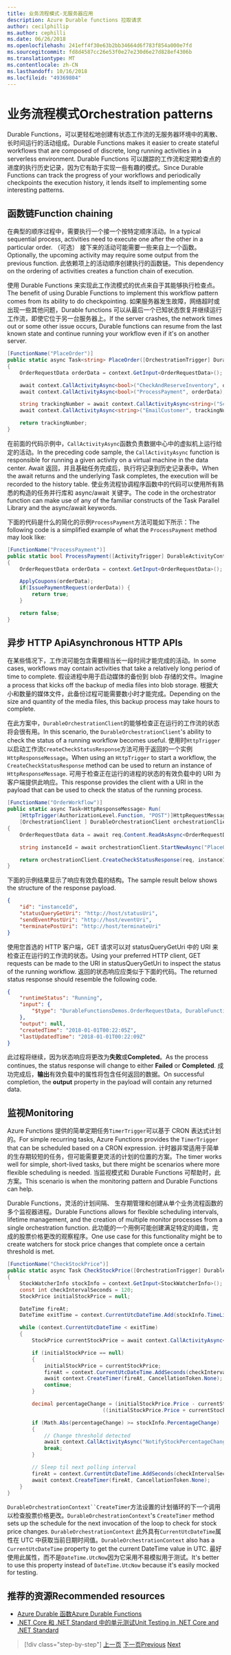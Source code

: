 ```yaml
---
title: 业务流程模式-无服务器应用
description: Azure Durable functions 拉取请求
author: cecilphillip
ms.author: cephilli
ms.date: 06/26/2018
ms.openlocfilehash: 241eff4f30e63b2bb34664d6f783f854a000e7fd
ms.sourcegitcommit: fd8d4587cc26e53f0e27e230d6e27d828ef4306b
ms.translationtype: MT
ms.contentlocale: zh-CN
ms.lasthandoff: 10/16/2018
ms.locfileid: "49369804"
---
```

# <a name="orchestration-patterns"></a><span data-ttu-id="7c83f-103">业务流程模式</span><span class="sxs-lookup"><span data-stu-id="7c83f-103">Orchestration patterns</span></span>

<span data-ttu-id="7c83f-104">Durable Functions，可以更轻松地创建有状态工作流的无服务器环境中的离散、 长时间运行的活动组成。</span><span class="sxs-lookup"><span data-stu-id="7c83f-104">Durable Functions makes it easier to create stateful workflows that are composed of discrete, long running activities in a serverless environment.</span></span> <span data-ttu-id="7c83f-105">Durable Functions 可以跟踪的工作流和定期检查点的进度的执行历史记录，因为它有助于实现一些有趣的模式。</span><span class="sxs-lookup"><span data-stu-id="7c83f-105">Since Durable Functions can track the progress of your workflows and periodically checkpoints the execution history, it lends itself to implementing some interesting patterns.</span></span>

## <a name="function-chaining"></a><span data-ttu-id="7c83f-106">函数链</span><span class="sxs-lookup"><span data-stu-id="7c83f-106">Function chaining</span></span>

<span data-ttu-id="7c83f-107">在典型的顺序过程中，需要执行一个接一个按特定顺序活动。</span><span class="sxs-lookup"><span data-stu-id="7c83f-107">In a typical sequential process, activities need to execute one after the other in a particular order.</span></span> <span data-ttu-id="7c83f-108">（可选） 接下来的活动可能需要一些来自上一个函数。</span><span class="sxs-lookup"><span data-stu-id="7c83f-108">Optionally, the upcoming activity may require some output from the previous function.</span></span> <span data-ttu-id="7c83f-109">此依赖项上的活动顺序创建执行的函数链。</span><span class="sxs-lookup"><span data-stu-id="7c83f-109">This dependency on the ordering of activities creates a function chain of execution.</span></span>

<span data-ttu-id="7c83f-110">使用 Durable Functions 来实现此工作流模式的优点来自于其能够执行检查点。</span><span class="sxs-lookup"><span data-stu-id="7c83f-110">The benefit of using Durable Functions to implement this workflow pattern comes from its ability to do checkpointing.</span></span> <span data-ttu-id="7c83f-111">如果服务器发生故障，网络超时或出现一些其他问题，Durable functions 可以从最后一个已知状态恢复并继续运行工作流，即使它位于另一台服务器上。</span><span class="sxs-lookup"><span data-stu-id="7c83f-111">If the server crashes, the network times out or some other issue occurs, Durable functions can resume from the last known state and continue running your workflow even if it's on another server.</span></span>

```csharp
[FunctionName("PlaceOrder")]
public static async Task<string> PlaceOrder([OrchestrationTrigger] DurableOrchestrationContext context)
{
    OrderRequestData orderData = context.GetInput<OrderRequestData>();

    await context.CallActivityAsync<bool>("CheckAndReserveInventory", orderData);
    await context.CallActivityAsync<bool>("ProcessPayment", orderData);

    string trackingNumber = await context.CallActivityAsync<string>("ScheduleShipping", orderData);
    await context.CallActivityAsync<string>("EmailCustomer", trackingNumber);

    return trackingNumber;
}
```

<span data-ttu-id="7c83f-112">在前面的代码示例中，`CallActivityAsync`函数负责数据中心中的虚拟机上运行给定的活动。</span><span class="sxs-lookup"><span data-stu-id="7c83f-112">In the preceding code sample, the `CallActivityAsync` function is responsible for running a given activity on a virtual machine in the data center.</span></span> <span data-ttu-id="7c83f-113">Await 返回，并且基础任务完成后，执行将记录到历史记录表中。</span><span class="sxs-lookup"><span data-stu-id="7c83f-113">When the await returns and the underlying Task completes, the execution will be recorded to the history table.</span></span> <span data-ttu-id="7c83f-114">使业务流程协调程序函数中的代码可以使用所有熟悉的构造的任务并行库和 async/await 关键字。</span><span class="sxs-lookup"><span data-stu-id="7c83f-114">The code in the orchestrator function can make use of any of the familiar constructs of the Task Parallel Library and the async/await keywords.</span></span>

<span data-ttu-id="7c83f-115">下面的代码是什么的简化的示例`ProcessPayment`方法可能如下所示：</span><span class="sxs-lookup"><span data-stu-id="7c83f-115">The following code is a simplified example of what the `ProcessPayment` method may look like:</span></span>

```csharp
[FunctionName("ProcessPayment")]
public static bool ProcessPayment([ActivityTrigger] DurableActivityContext context)
{
    OrderRequestData orderData = context.GetInput<OrderRequestData>();

    ApplyCoupons(orderData);
    if(IssuePaymentRequest(orderData)) {
        return true;
    }

    return false;
}
```

## <a name="asynchronous-http-apis"></a><span data-ttu-id="7c83f-116">异步 HTTP Api</span><span class="sxs-lookup"><span data-stu-id="7c83f-116">Asynchronous HTTP APIs</span></span>

<span data-ttu-id="7c83f-117">在某些情况下，工作流可能包含需要相当长一段时间才能完成的活动。</span><span class="sxs-lookup"><span data-stu-id="7c83f-117">In some cases, workflows may contain activities that take a relatively long period of time to complete.</span></span> <span data-ttu-id="7c83f-118">假设进程中用于启动媒体的备份到 blob 存储的文件。</span><span class="sxs-lookup"><span data-stu-id="7c83f-118">Imagine a process that kicks off the backup of media files into blob storage.</span></span> <span data-ttu-id="7c83f-119">根据大小和数量的媒体文件，此备份过程可能需要数小时才能完成。</span><span class="sxs-lookup"><span data-stu-id="7c83f-119">Depending on the size and quantity of the media files, this backup process may take hours to complete.</span></span>

<span data-ttu-id="7c83f-120">在此方案中，`DurableOrchestrationClient`的能够检查正在运行的工作流的状态将会很有用。</span><span class="sxs-lookup"><span data-stu-id="7c83f-120">In this scenario, the `DurableOrchestrationClient`'s ability to check the status of a running workflow becomes useful.</span></span> <span data-ttu-id="7c83f-121">使用时`HttpTrigger`以启动工作流`CreateCheckStatusResponse`方法可用于返回的一个实例`HttpResponseMessage`。</span><span class="sxs-lookup"><span data-stu-id="7c83f-121">When using an `HttpTrigger` to start a workflow, the `CreateCheckStatusResponse` method can be used to return an instance of `HttpResponseMessage`.</span></span> <span data-ttu-id="7c83f-122">可用于检查正在运行的进程的状态的有效负载中的 URI 为客户端提供此响应。</span><span class="sxs-lookup"><span data-stu-id="7c83f-122">This response provides the client with a URI in the payload that can be used to check the status of the running process.</span></span>

```csharp
[FunctionName("OrderWorkflow")]
public static async Task<HttpResponseMessage> Run(
    [HttpTrigger(AuthorizationLevel.Function, "POST")]HttpRequestMessage req,
    [OrchestrationClient ] DurableOrchestrationClient orchestrationClient)
{
    OrderRequestData data = await req.Content.ReadAsAsync<OrderRequestData>();

    string instanceId = await orchestrationClient.StartNewAsync("PlaceOrder", data);

    return orchestrationClient.CreateCheckStatusResponse(req, instanceId);
}
```

<span data-ttu-id="7c83f-123">下面的示例结果显示了响应有效负载的结构。</span><span class="sxs-lookup"><span data-stu-id="7c83f-123">The sample result below shows the structure of the response payload.</span></span>

```json
{
    "id": "instanceId",
    "statusQueryGetUri": "http://host/statusUri",
    "sendEventPostUri": "http://host/eventUri",
    "terminatePostUri": "http://host/terminateUri"
}
```

<span data-ttu-id="7c83f-124">使用您首选的 HTTP 客户端，GET 请求可以对 statusQueryGetUri 中的 URI 来检查正在运行的工作流的状态。</span><span class="sxs-lookup"><span data-stu-id="7c83f-124">Using your preferred HTTP client, GET requests can be made to the URI in statusQueryGetUri to inspect the status of the running workflow.</span></span> <span data-ttu-id="7c83f-125">返回的状态响应应类似于下面的代码。</span><span class="sxs-lookup"><span data-stu-id="7c83f-125">The returned status response should resemble the following code.</span></span>

```json
{
    "runtimeStatus": "Running",
    "input": {
        "$type": "DurableFunctionsDemos.OrderRequestData, DurableFunctionsDemos"
    },
    "output": null,
    "createdTime": "2018-01-01T00:22:05Z",
    "lastUpdatedTime": "2018-01-01T00:22:09Z"
}
```

<span data-ttu-id="7c83f-126">此过程将继续，因为状态响应将更改为**失败**或**Completed**。</span><span class="sxs-lookup"><span data-stu-id="7c83f-126">As the process continues, the status response will change to either **Failed** or **Completed**.</span></span> <span data-ttu-id="7c83f-127">成功完成后，**输出**有效负载中的属性将包含任何返回的数据。</span><span class="sxs-lookup"><span data-stu-id="7c83f-127">On successful completion, the **output** property in the payload will contain any returned data.</span></span>

## <a name="monitoring"></a><span data-ttu-id="7c83f-128">监视</span><span class="sxs-lookup"><span data-stu-id="7c83f-128">Monitoring</span></span>

<span data-ttu-id="7c83f-129">Azure Functions 提供的简单定期任务`TimerTrigger`可以基于 CRON 表达式计划的。</span><span class="sxs-lookup"><span data-stu-id="7c83f-129">For simple recurring tasks, Azure Functions provides the `TimerTrigger` that can be scheduled based on a CRON expression.</span></span> <span data-ttu-id="7c83f-130">计时器非常适用于简单的生存期较短的任务，但可能需要更灵活的计划的位置的方案。</span><span class="sxs-lookup"><span data-stu-id="7c83f-130">The timer works well for simple, short-lived tasks, but there might be scenarios where more flexible scheduling is needed.</span></span> <span data-ttu-id="7c83f-131">当监视模式和 Durable Functions 可帮助时，此方案。</span><span class="sxs-lookup"><span data-stu-id="7c83f-131">This scenario is when the monitoring pattern and Durable Functions can help.</span></span>

<span data-ttu-id="7c83f-132">Durable Functions，灵活的计划间隔、 生存期管理和创建从单个业务流程函数的多个监视器进程。</span><span class="sxs-lookup"><span data-stu-id="7c83f-132">Durable Functions allows for flexible scheduling intervals, lifetime management, and the creation of multiple monitor processes from a single orchestration function.</span></span> <span data-ttu-id="7c83f-133">此功能的一个用例可能创建满足特定的阈值，完成的股票价格更改的观察程序。</span><span class="sxs-lookup"><span data-stu-id="7c83f-133">One use case for this functionality might be to create watchers for stock price changes that complete once a certain threshold is met.</span></span>

```csharp
[FunctionName("CheckStockPrice")]
public static async Task CheckStockPrice([OrchestrationTrigger] DurableOrchestrationContext context)
{
    StockWatcherInfo stockInfo = context.GetInput<StockWatcherInfo>();
    const int checkIntervalSeconds = 120;
    StockPrice initialStockPrice = null;

    DateTime fireAt;
    DateTime exitTime = context.CurrentUtcDateTime.Add(stockInfo.TimeLimit);

    while (context.CurrentUtcDateTime < exitTime)
    {
        StockPrice currentStockPrice = await context.CallActivityAsync<StockPrice>("GetStockPrice", stockInfo);

        if (initialStockPrice == null)
        {
            initialStockPrice = currentStockPrice;
            fireAt = context.CurrentUtcDateTime.AddSeconds(checkIntervalSeconds);
            await context.CreateTimer(fireAt, CancellationToken.None);
            continue;
        }

        decimal percentageChange = (initialStockPrice.Price - currentStockPrice.Price) /
                               ((initialStockPrice.Price + currentStockPrice.Price) / 2);

        if (Math.Abs(percentageChange) >= stockInfo.PercentageChange)
        {
            // Change threshold detected
            await context.CallActivityAsync("NotifyStockPercentageChange", currentStockPrice);
            break;
        }

        // Sleep til next polling interval
        fireAt = context.CurrentUtcDateTime.AddSeconds(checkIntervalSeconds);
        await context.CreateTimer(fireAt, CancellationToken.None);
    }
}
```

<span data-ttu-id="7c83f-134">`DurableOrchestrationContext``CreateTimer`方法设置的计划循环的下一个调用以检查股票价格更改。</span><span class="sxs-lookup"><span data-stu-id="7c83f-134">`DurableOrchestrationContext`'s `CreateTimer` method sets up the schedule for the next invocation of the loop to check for stock price changes.</span></span> <span data-ttu-id="7c83f-135">`DurableOrchestrationContext` 此外具有`CurrentUtcDateTime`属性在 UTC 中获取当前日期时间值。</span><span class="sxs-lookup"><span data-stu-id="7c83f-135">`DurableOrchestrationContext` also has a `CurrentUtcDateTime` property to get the current DateTime value in UTC.</span></span> <span data-ttu-id="7c83f-136">最好使用此属性，而不是`DateTime.UtcNow`因为它采用不易模拟用于测试。</span><span class="sxs-lookup"><span data-stu-id="7c83f-136">It's better to use this property instead of `DateTime.UtcNow` because it's easily mocked for testing.</span></span>

## <a name="recommended-resources"></a><span data-ttu-id="7c83f-137">推荐的资源</span><span class="sxs-lookup"><span data-stu-id="7c83f-137">Recommended resources</span></span>

* [<span data-ttu-id="7c83f-138">Azure Durable 函数</span><span class="sxs-lookup"><span data-stu-id="7c83f-138">Azure Durable Functions</span></span>](https://docs.microsoft.com/azure/azure-functions/durable-functions-overview)
* [<span data-ttu-id="7c83f-139">.NET Core 和 .NET Standard 中的单元测试</span><span class="sxs-lookup"><span data-stu-id="7c83f-139">Unit Testing in .NET Core and .NET Standard</span></span>](https://docs.microsoft.com/dotnet/core/testing/)

>[!div class="step-by-step"]
<span data-ttu-id="7c83f-140">[上一页](durable-azure-functions.md)
[下一页](serverless-business-scenarios.md)</span><span class="sxs-lookup"><span data-stu-id="7c83f-140">[Previous](durable-azure-functions.md)
[Next](serverless-business-scenarios.md)</span></span>
